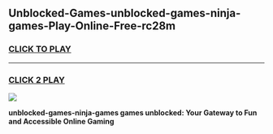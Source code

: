 
## Unblocked-Games-unblocked-games-ninja-games-Play-Online-Free-rc28m
<h3>
<a href="https://premium76.site?title=unblocked-games-ninja-games&ref=26A">CLICK TO PLAY</a></h3>
<hr>

<h3>
<a href="https://premium76.site?title=unblocked-games-ninja-games&ref=26A">CLICK 2 PLAY</a>
  
</h3>

<a href="https://premium76.site?title=unblocked-games-ninja-games&ref=26A"><img src="https://clearcache.store/games.png"></a>


**unblocked-games-ninja-games games unblocked: Your Gateway to Fun and Accessible Online Gaming**
